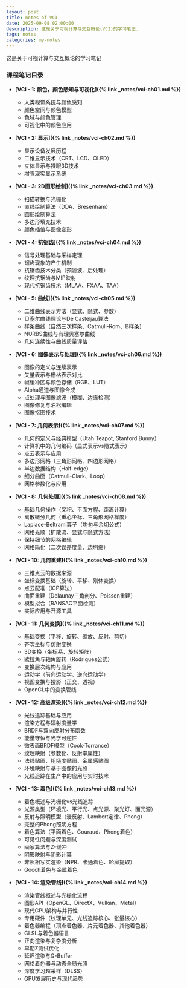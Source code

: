 ```yaml
---
layout: post
title: notes of VCI
date: 2025-09-08 02:00:00
description: 这是关于可视计算与交互概论(VCI)的学习笔记.
tags: notes
categories: my-notes
---
```


这是关于可视计算与交互概论的学习笔记

### 课程笔记目录

- **[VCI - 1: 颜色，颜色感知与可视化]({% link _notes/vci-ch01.md %})**

  - 人类视觉系统与颜色感知
  - 颜色空间与颜色模型
  - 色域与颜色管理
  - 可视化中的颜色应用

- **[VCI - 2: 显示]({% link _notes/vci-ch02.md %})**

  - 显示设备发展历程
  - 二维显示技术（CRT、LCD、OLED）
  - 立体显示与裸眼3D技术
  - 增强现实显示系统

- **[VCI - 3: 2D图形绘制]({% link _notes/vci-ch03.md %})**

  - 扫描转换与光栅化
  - 直线绘制算法（DDA、Bresenham）
  - 圆形绘制算法
  - 多边形填充技术
  - 颜色插值与图像变形

- **[VCI - 4: 抗锯齿]({% link _notes/vci-ch04.md %})**

  - 信号处理基础与采样定理
  - 锯齿现象的产生机制
  - 抗锯齿技术分类（预滤波、后处理）
  - 纹理抗锯齿与MIP映射
  - 现代抗锯齿技术（MLAA、FXAA、TAA）

- **[VCI - 5: 曲线]({% link _notes/vci-ch05.md %})**

  - 二维曲线表示方法（显式、隐式、参数）
  - 贝塞尔曲线理论与De Casteljau算法
  - 样条曲线（自然三次样条、Catmull-Rom、B样条）
  - NURBS曲线与有理贝塞尔曲线
  - 几何连续性与曲线质量评估

- **[VCI - 6: 图像表示与处理]({% link _notes/vci-ch06.md %})**

  - 图像的定义与连续表示
  - 矢量表示与栅格表示对比
  - 帧缓冲区与颜色存储（RGB、LUT）
  - Alpha通道与图像合成
  - 点处理与图像滤波（模糊、边缘检测）
  - 图像修复与泊松编辑
  - 图像抠图技术

- **[VCI - 7: 几何表示]({% link _notes/vci-ch07.md %})**

  - 几何的定义与经典模型（Utah Teapot, Stanford Bunny）
  - 计算机中的几何编码（显式表示vs隐式表示）
  - 点云表示与应用
  - 多边形网格（三角形网格、四边形网格）
  - 半边数据结构（Half-edge）
  - 细分曲面（Catmull-Clark、Loop）
  - 网格参数化与应用

- **[VCI - 8: 几何处理]({% link _notes/vci-ch08.md %})**

  - 基础几何操作（叉积、平面方程、距离计算）
  - 离散微分几何（重心坐标、三角形网格梯度）
  - Laplace-Beltrami算子（均匀与余切公式）
  - 网格光顺（扩散流、显式与隐式方法）
  - 保持细节的网格编辑
  - 网格简化（二次误差度量、边坍缩）

- **[VCI - 10: 几何重建]({% link _notes/vci-ch10.md %})**

  - 三维点云的数据来源
  - 坐标变换基础（旋转、平移、刚体变换）
  - 点云配准（ICP算法）
  - 曲面重建（Delaunay三角剖分、Poisson重建）
  - 模型拟合（RANSAC平面检测）
  - 实际应用与开源工具


- **[VCI - 11: 几何变换]({% link _notes/vci-ch11.md %})**

  - 基础变换（平移、旋转、缩放、反射、剪切）
  - 齐次坐标与仿射变换
  - 3D变换（坐标系、旋转矩阵）
  - 欧拉角与轴角旋转（Rodrigues公式）
  - 变换层次结构与应用
  - 运动学（前向运动学、逆向运动学）
  - 视图变换与投影（正交、透视）
  - OpenGL中的变换管线

- **[VCI - 12: 高级渲染]({% link _notes/vci-ch12.md %})**

  - 光线追踪基础与应用
  - 渲染方程与辐射度量学
  - BRDF与双向反射分布函数
  - 能量守恒与光学可逆性
  - 微表面BRDF模型（Cook-Torrance）
  - 纹理映射（参数化、反射率属性）
  - 法线贴图、粗糙度贴图、金属感贴图
  - 环境映射与基于图像的光照
  - 光线追踪在生产中的应用与实时技术

- **[VCI - 13: 着色]({% link _notes/vci-ch13.md %})**

  - 着色概述与光栅化vs光线追踪
  - 光源类型（环境光、平行光、点光源、聚光灯、面光源）
  - 反射与照明模型（漫反射、Lambert定律、Phong）
  - 完整的Phong照明方程
  - 着色算法（平面着色、Gouraud、Phong着色）
  - 可见性问题与深度测试
  - 画家算法与Z-缓冲
  - 阴影映射与阴影计算
  - 非照相写实渲染（NPR、卡通着色、轮廓提取）
  - Gooch着色与金属着色

- **[VCI - 14: 渲染管线]({% link _notes/vci-ch14.md %})**

  - 渲染管线概述与光栅化流程
  - 图形API（OpenGL、DirectX、Vulkan、Metal）
  - 现代GPU架构与并行性
  - 专用硬件（纹理单元、光线追踪核心、张量核心）
  - 着色器编程（顶点着色器、片元着色器、其他着色器）
  - GLSL与着色器语言
  - 正向渲染与复杂度分析
  - 早期Z测试优化
  - 延迟渲染与G-Buffer
  - 网格着色器与动态全局光照
  - 深度学习超采样（DLSS）
  - GPU发展历史与现代趋势
